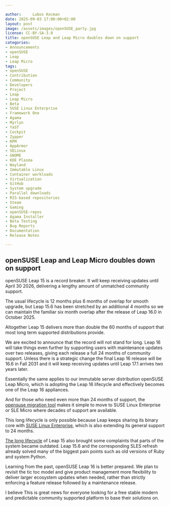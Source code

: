 ```yaml
---

author: 	Lubos Kocman
date: 2025-09-03 17:00:00+02:00
layout: post
image: /assets/images/openSUSE_party.jpg
license: CC-BY-SA-3.0
title: openSUSE Leap and Leap Micro doubles down on support
categories:
- Announcements
- openSUSE
- Leap
- Leap Micro 
tags:
- openSUSE 
- Contribution 
- Community 
- Developers 
- Project 
- Leap 
- Leap Micro 
- Beta 
- SUSE Linux Enterprise 
- Framework One 
- Agama 
- Myrlyn 
- YaST 
- Cockpit 
- Zypper 
- RPM
- AppArmor 
- SELinux 
- GNOME 
- KDE Plasma 
- Wayland 
- Immutable Linux 
- Container workloads 
- Virtualization
- GitHub 
- System upgrade 
- Parallel downloads 
- RIS-based repositories
- Steam 
- Gaming 
- openSUSE-repos 
- Agama Installer 
- Beta Testing
- Bug Reports 
- Documentation
- Release Notes

---
```


## openSUSE Leap and Leap Micro doubles down on support

openSUSE Leap 15 is a record breaker. It will keep receiving updates until April 30 2026, delivering a lengthy amount of unmatched community support.

The usual lifecycle is 12 months plus 6 months of overlap for smooth upgrade, but Leap 15.6 has been stretched by an additional 4 months so we can maintain the familiar six month overlap after the release of Leap 16.0 in October 2025. 

Altogether Leap 15 delivers more than double the 60 months of support that most long term supported distributions provide.

We are excited to announce that the record will not stand for long. Leap 16 will take things even further by supporting users with maintenance updates over two releases, giving each release a full 24 months of community support. Unless there is a strategic change the final Leap 16 release will be 16.6 in Fall 2031 and it will keep receiving updates until Leap 17.1 arrives two years later.

Essentially the same applies to our immutable server distribution openSUSE Leap Micro, which is adopting the Leap 16 lifecycle and effectively becomes one of the Leap 16 appliances.

And for those who need even more than 24 months of support, the [opensuse migration tool](https://github.com/openSUSE/opensuse-migration-tool) makes it simple to move to SUSE Linux Enterprise or SLE Micro where decades of support are available.

This long lifecycle is only possible because Leap keeps sharing its binary core with [SUSE Linux Enterprise](https://www.suse.com/products/server/), which is also extending its general support to 24 months. 

[The long lifecycle](https://en.opensuse.org/openSUSE:Roadmap) of Leap 15 also brought some complaints that parts of the system became outdated. Leap 15.6 and the corresponding SLES refresh already solved many of the biggest pain points such as old versions of Ruby and system Python.

Learning from the past, openSUSE Leap 16 is better prepared. We plan to revisit the tic toc model and give product management more flexibility to deliver larger ecosystem updates when needed, rather than strictly enforcing a feature release followed by a maintenance release.

I believe This is great news for everyone looking for a free stable modern and predictable community supported platform to base their solutions on.

<meta name="openSUSE, Leap 16, Leap Micro 6.2, SUSE Linux Enterprise, Linux transition, SELinux, AppArmor, Wayland, RPM 4.20, Zypper, Cockpit, GNU Health, SLE Framework One, container workloads, immutable Linux, system upgrade, parallel downloads, Linux beta testing" content="HTML,CSS,XML,JavaScript">
